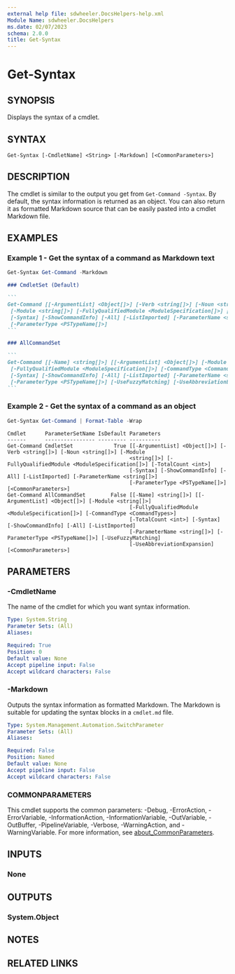 ```yaml
---
external help file: sdwheeler.DocsHelpers-help.xml
Module Name: sdwheeler.DocsHelpers
ms.date: 02/07/2023
schema: 2.0.0
title: Get-Syntax
---
```


# Get-Syntax

## SYNOPSIS
Displays the syntax of a cmdlet.

## SYNTAX

```
Get-Syntax [-CmdletName] <String> [-Markdown] [<CommonParameters>]
```

## DESCRIPTION

The cmdlet is similar to the output you get from `Get-Command -Syntax`. By default, the syntax information is returned as an object. You can also return it as formatted Markdown source that can be easily pasted into a cmdlet Markdown file.

## EXAMPLES

### Example 1 - Get the syntax of a command as Markdown text

```powershell
Get-Syntax Get-Command -Markdown
```

~~~markdown
### CmdletSet (Default)

```
Get-Command [[-ArgumentList] <Object[]>] [-Verb <string[]>] [-Noun <string[]>]
 [-Module <string[]>] [-FullyQualifiedModule <ModuleSpecification[]>] [-TotalCount <int>]
 [-Syntax] [-ShowCommandInfo] [-All] [-ListImported] [-ParameterName <string[]>]
 [-ParameterType <PSTypeName[]>]
```

### AllCommandSet

```
Get-Command [[-Name] <string[]>] [[-ArgumentList] <Object[]>] [-Module <string[]>]
 [-FullyQualifiedModule <ModuleSpecification[]>] [-CommandType <CommandTypes>] [-TotalCount <int>]
 [-Syntax] [-ShowCommandInfo] [-All] [-ListImported] [-ParameterName <string[]>]
 [-ParameterType <PSTypeName[]>] [-UseFuzzyMatching] [-UseAbbreviationExpansion]
```
~~~

### Example 2 - Get the syntax of a command as an object

```powershell
Get-Syntax Get-Command | Format-Table -Wrap
```

```Output
Cmdlet      ParameterSetName IsDefault Parameters
------      ---------------- --------- ----------
Get-Command CmdletSet             True [[-ArgumentList] <Object[]>] [-Verb <string[]>] [-Noun <string[]>] [-Module
                                       <string[]>] [-FullyQualifiedModule <ModuleSpecification[]>] [-TotalCount <int>]
                                       [-Syntax] [-ShowCommandInfo] [-All] [-ListImported] [-ParameterName <string[]>]
                                       [-ParameterType <PSTypeName[]>] [<CommonParameters>]
Get-Command AllCommandSet        False [[-Name] <string[]>] [[-ArgumentList] <Object[]>] [-Module <string[]>]
                                       [-FullyQualifiedModule <ModuleSpecification[]>] [-CommandType <CommandTypes>]
                                       [-TotalCount <int>] [-Syntax] [-ShowCommandInfo] [-All] [-ListImported]
                                       [-ParameterName <string[]>] [-ParameterType <PSTypeName[]>] [-UseFuzzyMatching]
                                       [-UseAbbreviationExpansion] [<CommonParameters>]
```

## PARAMETERS

### -CmdletName

The name of the cmdlet for which you want syntax information.

```yaml
Type: System.String
Parameter Sets: (All)
Aliases:

Required: True
Position: 0
Default value: None
Accept pipeline input: False
Accept wildcard characters: False
```

### -Markdown

Outputs the syntax information as formatted Markdown. The Markdown is suitable for updating the
syntax blocks in a `cmdlet.md` file.

```yaml
Type: System.Management.Automation.SwitchParameter
Parameter Sets: (All)
Aliases:

Required: False
Position: Named
Default value: None
Accept pipeline input: False
Accept wildcard characters: False
```

### COMMONPARAMETERS

This cmdlet supports the common parameters: -Debug, -ErrorAction, -ErrorVariable,
-InformationAction, -InformationVariable, -OutVariable, -OutBuffer, -PipelineVariable, -Verbose,
-WarningAction, and -WarningVariable. For more information, see
[about_CommonParameters](http://go.microsoft.com/fwlink/?LinkID=113216).

## INPUTS

### None

## OUTPUTS

### System.Object

## NOTES

## RELATED LINKS
